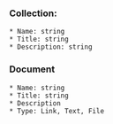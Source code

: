 ### Collection:
    * Name: string
    * Title: string
    * Description: string

### Document
    * Name: string
    * Title: string
    * Description
    * Type: Link, Text, File